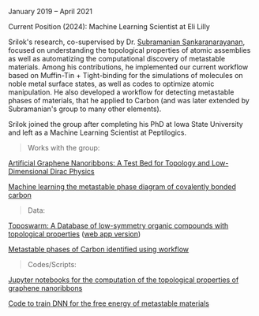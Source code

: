 January 2019 – April 2021

Current Position (2024): Machine Learning Scientist at Eli Lilly <a href="https://www.linkedin.com/in/srilok-srinivasan/"><i class="fa-brands fa-linkedin-in"></i></a> <a href="https://scholar.google.com/citations?user=a2q0zn8AAAAJ&hl=en"><i class="ai ai-google-scholar-square ai-3x"></i></a>

Srilok's research, co-supervised by Dr. <a href="https://www.anl.gov/profile/subramanian-sankaranarayanan">Subramanian Sankaranarayanan</a>, focused on understanding the topological properties of atomic assemblies as well as automatizing the computational discovery of metastable materials. Among his contributions, he implemented our current workflow based on Muffin-Tin + Tight-binding for the simulations of molecules on noble metal surface states, as well as codes to optimize atomic manipulation. He also developed a workflow for detecting metastable phases of materials, that he applied to Carbon (and was later extended by Subramanian's group to many other elements).

Srilok joined the group after completing his PhD at Iowa State University and left as a Machine Learning Scientist at Peptilogics.

> Works with the group:

<a href="https://doi.org/10.1021/acsnano.2c04361">Artificial Graphene Nanoribbons: A Test Bed for Topology and Low-Dimensional Dirac Physics</a>

<a href="https://doi.org/10.1038/s41467-022-30820-8">Machine learning the metastable phase diagram of covalently bonded carbon</a>

> Data:

<a href="https://materialsdatafacility.org/detail/toposwarm_hdf5_v1.1?type=dataset">Toposwarm: A Database of low-symmetry organic compounds with topological properties</a> (<a href="https://apps.cnm.anl.gov/toposwarm/">web app version</a>)

<a href="https://github.com/Srilok/Machine-learning-Metastable-Phase-Diagram"> Metastable phases of Carbon identified using workflow</a>

> Codes/Scripts: 

<a href="https://pubs.acs.org/doi/suppl/10.1021/acsnano.2c04361/suppl_file/nn2c04361_si_001.zip"> Jupyter notebooks for the computation of the topological properties of graphene nanoribbons</a>

<a href="https://github.com/Srilok/Machine-learning-Metastable-Phase-Diagram"> Code to train DNN for the free energy of metastable materials</a>
